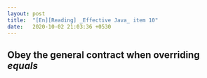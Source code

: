 ```yaml
---
layout: post
title:  "[En][Reading] _Effective Java_ item 10"
date:   2020-10-02 21:03:36 +0530
---
```


## Obey the general contract when overriding _equals_
